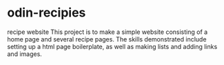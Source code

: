 # odin-recipies
recipe website
This project is to make a simple website consisting of a home page
and several recipe pages. The skills demonstrated include setting
up a html page boilerplate, as well as making lists and adding 
links and images.